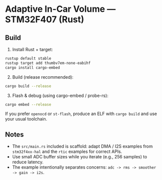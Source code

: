 # Adaptive In-Car Volume — STM32F407 (Rust)


## Build


1. Install Rust + target:


```bash
rustup default stable
rustup target add thumbv7em-none-eabihf
cargo install cargo-embed
```


2. Build (release recommended):


```bash
cargo build --release
```


3. Flash & debug (using cargo-embed / probe-rs):


```bash
cargo embed --release
```


If you prefer `openocd` or `st-flash`, produce an ELF with `cargo build` and use your usual toolchain.


## Notes
- The `src/main.rs` included is scaffold: adapt DMA / I2S examples from `stm32f4xx-hal` and the `rtic` examples for correct APIs.
- Use small ADC buffer sizes while you iterate (e.g., 256 samples) to reduce latency.
- The example intentionally separates concerns: `adc -> rms -> smoother -> gain -> i2s`.